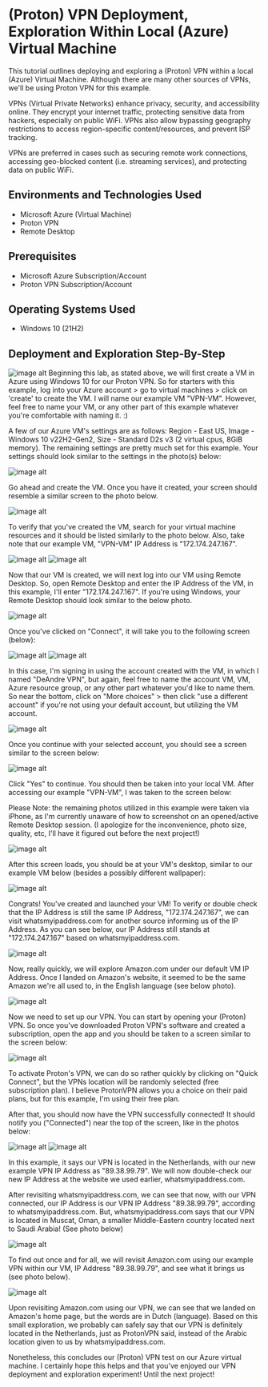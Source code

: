 <h1>(Proton) VPN Deployment, Exploration Within Local (Azure) Virtual Machine</h1>
This tutorial outlines deploying and exploring a (Proton) VPN within a local (Azure) Virtual Machine. Although there are many other sources of VPNs, we'll be using Proton VPN for this example. 

VPNs (Virtual Private Networks) enhance privacy, security, and accessibility online. They encrypt your internet traffic, protecting sensitive data from hackers, especially on public WiFi. VPNs also allow bypassing geography restrictions to access region-specific content/resources, and prevent ISP tracking.

VPNs are preferred in cases such as securing remote work connections, accessing geo-blocked content (i.e. streaming services), and protecting data on public WiFi.<br />

<h2>Environments and Technologies Used</h2>

- Microsoft Azure (Virtual Machine)
- Proton VPN
- Remote Desktop

<h2>Prerequisites</h2>

- Microsoft Azure Subscription/Account
- Proton VPN Subscription/Account

<h2>Operating Systems Used </h2>

- Windows 10 (21H2)


<h2>Deployment and Exploration Step-By-Step</h2>

<p>
</p>
<p>

![image alt](https://github.com/djl1024/Test-pics/blob/98cabc745356c6cba1c4376c9843b006d3ec42b5/Screenshot%202025-01-02%20075908.png)
      Beginning this lab, as stated above, we will first create a VM in Azure using Windows 10 for our Proton VPN. So for starters with this example, log into your Azure account > go to virtual machines > click on 'create' to create the VM. I will name our example VM "VPN-VM". However, feel free to name your VM, or any other part of this example whatever you're comfortable with naming it. :)
   
   A few of our Azure VM's settings are as follows: Region - East US, Image - Windows 10 v22H2-Gen2, Size - Standard D2s v3 (2 virtual cpus, 8GiB memory). The remaining settings are pretty much set for this example. Your settings should look similar to the settings in the photo(s) below:

   ![image alt](https://github.com/djl1024/Test-pics/blob/98cabc745356c6cba1c4376c9843b006d3ec42b5/Screenshot%202025-01-02%20082103.png)

   Go ahead and create the VM. Once you have it created, your screen should resemble a similar screen to the photo below. 

   ![image alt](https://github.com/djl1024/Test-pics/blob/98cabc745356c6cba1c4376c9843b006d3ec42b5/Screenshot%202025-01-02%20091639.png)

   To verify that you've created the VM, search for your virtual machine resources and it should be listed similarly to the photo below. Also, take note that our example VM, "VPN-VM" IP Address is "172.174.247.167".

   ![image alt](https://github.com/djl1024/Test-pics/blob/98cabc745356c6cba1c4376c9843b006d3ec42b5/Screenshot%202025-01-02%20094237.png)
   ![image alt](https://github.com/djl1024/Test-pics/blob/98cabc745356c6cba1c4376c9843b006d3ec42b5/Screenshot%202025-01-02%20091736.png)

   Now that our VM is created, we will next log into our VM using Remote Desktop. So, open Remote Desktop and enter the IP Address of the VM, in this example, I'll enter "172.174.247.167". If you're using Windows, your Remote Desktop should look similar to the below photo.

   ![image alt](https://github.com/djl1024/Test-pics/blob/98cabc745356c6cba1c4376c9843b006d3ec42b5/Screenshot%202025-01-02%20092250.png)

   Once you've clicked on "Connect", it will take you to the following screen (below):

   ![image alt](https://github.com/djl1024/Test-pics/blob/98cabc745356c6cba1c4376c9843b006d3ec42b5/Screenshot%202025-01-02%20092415.png)
   ![image alt](https://github.com/djl1024/Test-pics/blob/98cabc745356c6cba1c4376c9843b006d3ec42b5/Screenshot%202025-01-02%20092541.png)

   In this case, I'm signing in using the account created with the VM, in which I named "DeAndre VPN", but again, feel free to name the account VM, VM, Azure resource group, or any other part whatever you'd like to name them. So near the bottom, click on "More choices" > then click "use a different account" if you're not using your default account, but utilizing the VM account.

   ![image alt](https://github.com/djl1024/Test-pics/blob/98cabc745356c6cba1c4376c9843b006d3ec42b5/Screenshot%202025-01-02%20092830.png)

   Once you continue with your selected account, you should see a screen similar to the screen below:

   ![image alt](https://github.com/djl1024/Test-pics/blob/98cabc745356c6cba1c4376c9843b006d3ec42b5/Screenshot%202025-01-02%20092856.png)

   Click "Yes" to continue. You should then be taken into your local VM. After accessing our example "VPN-VM", I was taken to the screen below:

   Please Note: the remaining photos utilized in this example were taken via iPhone, as I'm currently unaware of how to screenshot on an opened/active Remote Desktop session. (I apologize for the inconvenience, photo size, quality, etc, I'll have it figured out before the next project!)

 ![image alt](https://github.com/djl1024/Test-pics/blob/fd45981fbd2aff59f9d3c2c3f081ef9a6ade96a6/imageedit_4_7135751449.jpg)

 After this screen loads, you should be at your VM's desktop, similar to our example VM below (besides a possibly different wallpaper):

 ![image alt](https://github.com/djl1024/Test-pics/blob/fd45981fbd2aff59f9d3c2c3f081ef9a6ade96a6/imageedit_6_4220527260.jpg)

   Congrats! You've created and launched your VM! To verify or double check that the IP Address is still the same IP Address, "172.174.247.167", we can visit whatsmyipaddress.com for another source informing us of the IP Address. As you can see below, our IP Address still stands at "172.174.247.167" based on whatsmyipaddress.com.

 ![image alt](https://github.com/djl1024/Test-pics/blob/fd45981fbd2aff59f9d3c2c3f081ef9a6ade96a6/imageedit_10_9158013445.jpg)

   Now, really quickly, we will explore Amazon.com under our default VM IP Address. Once I landed on Amazon's website, it seemed to be the same Amazon we're all used to, in the English language (see below photo).

   ![image alt](https://github.com/djl1024/Test-pics/blob/fd45981fbd2aff59f9d3c2c3f081ef9a6ade96a6/imageedit_22_2139355270.jpg)
   
   Now we need to set up our VPN. You can start by opening your (Proton) VPN. So once you've downloaded Proton VPN's software and created a subscription, open the app and you should be taken to a screen similar to the screen below:

 ![image alt](https://github.com/djl1024/Test-pics/blob/142a29cf94d7e0da6f3194e109d6c9ee8717a034/imageedit_24_5074043117.jpg)

   To activate Proton's VPN, we can do so rather quickly by clicking on "Quick Connect", but the VPNs location will be randomly selected (free subscription plan). I believe ProtonVPN allows you a choice on their paid plans, but for this example, I'm using their free plan.

   After that, you should now have the VPN successfully connected! It should notify you ("Connected") near the top of the screen, like in the photos below:

   ![image alt](https://github.com/djl1024/Test-pics/blob/142a29cf94d7e0da6f3194e109d6c9ee8717a034/imageedit_12_9464752869.jpg)
   ![image alt](https://github.com/djl1024/Test-pics/blob/142a29cf94d7e0da6f3194e109d6c9ee8717a034/imageedit_14_5083049697.gif)

In this example, it says our VPN is located in the Netherlands, with our new example VPN IP Address as "89.38.99.79". We will now double-check our new IP Address at the website we used earlier, whatsmyipaddress.com.

After revisiting whatsmyipaddress.com, we can see that now, with our VPN connected, our IP Address is our VPN IP Address "89.38.99.79", according to whatsmyipaddress.com. But, whatsmyipaddress.com says that our VPN is located in Muscat, Oman, a smaller Middle-Eastern country located next to Saudi Arabia! (See photo below)

![image alt](https://github.com/djl1024/Test-pics/blob/142a29cf94d7e0da6f3194e109d6c9ee8717a034/imageedit_16_6281105587.jpg)

To find out once and for all, we will revisit Amazon.com using our example VPN within our VM, IP Address "89.38.99.79", and see what it brings us (see photo below).

![image alt](https://github.com/djl1024/Test-pics/blob/142a29cf94d7e0da6f3194e109d6c9ee8717a034/imageedit_18_2386902976.jpg)

Upon revisiting Amazon.com using our VPN, we can see that we landed on Amazon's home page, but the words are in Dutch (language). Based on this small exploration, we probably can safely say that our VPN is definitely located in the Netherlands, just as ProtonVPN said, instead of the Arabic location given to us by whatsmyipaddress.com.

Nonetheless, this concludes our (Proton) VPN test on our Azure virtual machine. I certainly hope this helps and that you've enjoyed our VPN deployment and exploration experiment! Until the next project!
   
   
</p>
<br />
